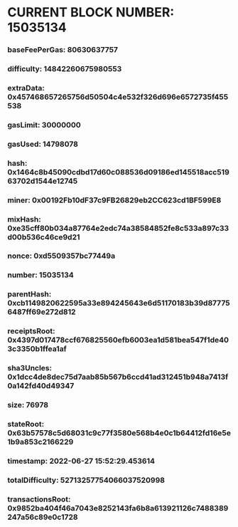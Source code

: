 # CURRENT BLOCK NUMBER: 15035134

### baseFeePerGas: 80630637757
### difficulty: 14842260675980553
### extraData: 0x457468657265756d50504c4e532f326d696e6572735f455538
### gasLimit: 30000000
### gasUsed: 14798078
### hash: 0x1464c8b45090cdbd17d60c088536d09186ed145518acc51963702d1544e12745
### miner: 0x00192Fb10dF37c9FB26829eb2CC623cd1BF599E8
### mixHash: 0xe35cff80b034a87764e2edc74a38584852fe8c533a897c33d00b536c46ce9d21
### nonce: 0xd5509357bc77449a
### number: 15035134
### parentHash: 0xcb1149820622595a33e894245643e6d51170183b39d877756487ff69e272d812
### receiptsRoot: 0x4397d017478ccf676825560efb6003ea1d581bea547f1de403c3350b1ffea1af
### sha3Uncles: 0x1dcc4de8dec75d7aab85b567b6ccd41ad312451b948a7413f0a142fd40d49347
### size: 76978
### stateRoot: 0x63b57578c5d68031c9c77f3580e568b4e0c1b64412fd16e5e1b9a853c2166229
### timestamp: 2022-06-27 15:52:29.453614
### totalDifficulty: 52713257754066037520998
### transactionsRoot: 0x9852ba404f46a7043e8252143fa6b8a613921126c7488389247a56c89e0c1728
